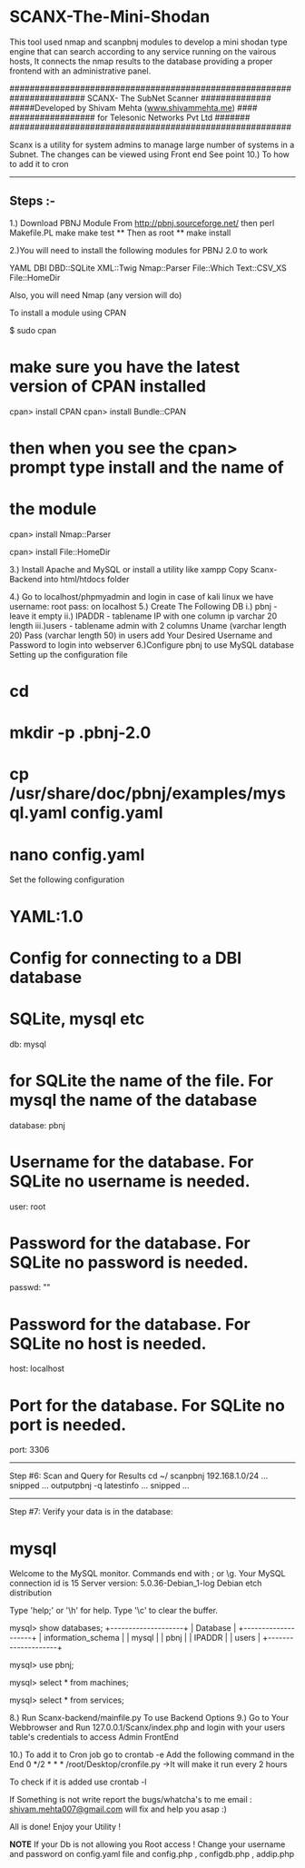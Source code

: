 # SCANX-The-Mini-Shodan
This tool used nmap and scanpbnj modules to develop a mini shodan type engine that can search according to any service running on the vairous hosts, It connects the nmap results to the database providing a proper frontend with an administrative panel.


########################################################
############### SCANX- The SubNet Scanner ##############
#####Developed by Shivam Mehta (www.shivammehta.me) ####
################# for Telesonic Networks Pvt Ltd #######
########################################################

Scanx is a utility for system admins to manage large number of systems in a Subnet.
The changes can be viewed using Front end
See point 10.) To how to add it to cron



--------------------------------------------------------
Steps :-
--------------------------------------------------------
1.) Download PBNJ Module From  http://pbnj.sourceforge.net/
then 
perl Makefile.PL
make
make test
** Then as root **
make install

2.)You will need to install the following modules for PBNJ 2.0 to work

YAML
DBI
DBD::SQLite
XML::Twig
Nmap::Parser
File::Which
Text::CSV_XS
File::HomeDir

Also, you will need Nmap (any version will do)

To install a module using CPAN

$ sudo cpan

# make sure you have the latest version of CPAN installed
cpan> install CPAN
cpan> install Bundle::CPAN

# then when you see the cpan> prompt type install and the name of
# the module

cpan> install Nmap::Parser

cpan> install File::HomeDir


3.) Install Apache and MySQL  or install a utility like xampp
	Copy Scanx-Backend into html/htdocs folder 


4.) Go to localhost/phpmyadmin and login in case of kali linux we have username: root pass:<blank> on localhost 
5.) Create The Following DB
	i.)  pbnj - leave it empty
	ii.) IPADDR - tablename IP with one column ip varchar 20 length
	iii.)users - tablename admin with 2 columns Uname (varchar length 20) Pass (varchar length 50)
		in users add Your Desired Username and Password to login into webserver
6.)Configure pbnj to use MySQL database
Setting up the configuration file


# cd
# mkdir -p .pbnj-2.0
# cp /usr/share/doc/pbnj/examples/mysql.yaml config.yaml

# nano config.yaml

Set the following configuration


# YAML:1.0
# Config for connecting to a DBI database 
# SQLite, mysql etc
db: mysql
# for SQLite the name of the file. For mysql the name of the database
database: pbnj
# Username for the database. For SQLite no username is needed.
user: root
# Password for the database. For SQLite no password is needed.
passwd: ""
# Password for the database. For SQLite no host is needed.
host: localhost
# Port for the database. For SQLite no port is needed.
port: 3306

*********************************************

Step #6: Scan and Query for Results
cd ~/
scanpbnj 192.168.1.0/24
... snipped ...
outputpbnj -q latestinfo
... snipped ...

*********************************************

Step #7: Verify your data is in the database:

# mysql   
Welcome to the MySQL monitor.  Commands end with ; or \g.
Your MySQL connection id is 15
Server version: 5.0.36-Debian_1-log Debian etch distribution

Type 'help;' or '\h' for help. Type '\c' to clear the buffer.


mysql> show databases;
+--------------------+
| Database           |
+--------------------+
| information_schema | 
| mysql              | 
| pbnj               | 
| IPADDR             | 
| users              | 
+--------------------+

mysql> use pbnj;

mysql> select * from machines; 

mysql> select * from services; 



8.) Run Scanx-backend/mainfile.py To use Backend Options
9.) Go to Your Webbrowser and Run 127.0.0.1/Scanx/index.php and login with your users table's credentials to access Admin FrontEnd

10.) To add it to Cron job
go to crontab -e 
Add the following command in the End
0 */2 * * * /root/Desktop/cronfile.py   ->It will make it run every 2 hours

To check if it is added use crontab -l 



If Something is not write report the bugs/whatcha's to me email : shivam.mehta007@gmail.com will fix and help you asap :) 


All is done! Enjoy your Utility !



**NOTE**
If your Db is not allowing you Root access ! Change your username and password on config.yaml file and config.php , configdb.php , addip.php
